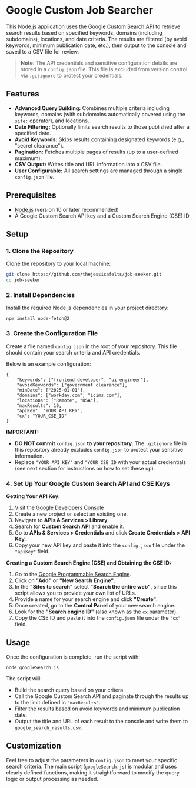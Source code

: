 # Google Custom Job Searcher

This Node.js application uses the [Google Custom Search API](https://developers.google.com/custom-search/v1/overview) to retrieve search results based on specified keywords, domains (including subdomains), locations, and date criteria. The results are filtered (by avoid keywords, minimum publication date, etc.), then output to the console and saved to a CSV file for review.

> **Note:** The API credentials and sensitive configuration details are stored in a `config.json` file. This file is excluded from version control via `.gitignore` to protect your credentials.

## Features

- **Advanced Query Building:** Combines multiple criteria including keywords, domains (with subdomains automatically covered using the `site:` operator), and locations.
- **Date Filtering:** Optionally limits search results to those published after a specified date.
- **Avoid Keywords:** Skips results containing designated keywords (e.g., "secret clearance").
- **Pagination:** Fetches multiple pages of results (up to a user-defined maximum).
- **CSV Output:** Writes title and URL information into a CSV file.
- **User Configurable:** All search settings are managed through a single `config.json` file.

## Prerequisites

- [Node.js](https://nodejs.org) (version 10 or later recommended)
- A Google Custom Search API key and a Custom Search Engine (CSE) ID

## Setup

### 1. Clone the Repository

Clone the repository to your local machine:

```bash
git clone https://github.com/thejessicafelts/job-seeker.git
cd job-seeker
```

### 2. Install Dependencies

Install the required Node.js dependencies in your project directory:

```
npm install node-fetch@2
```

### 3. Create the Configuration File

Create a file named `config.json` in the root of your repository. This file should contain your search criteria and API credentials.

Below is an example configuration:

```
{
    "keywords": ["frontend developer", "ui engineer"],
    "avoidKeywords": ["government clearance"],
    "minDate": ["2025-01-01"],
    "domains": ["workday.com", "icims.com"],
    "locations": ["Remote", "USA"],
    "maxResults": 10,
    "apiKey": "YOUR_API_KEY",
    "cx": "YOUR_CSE_ID"
}
```

**IMPORTANT:**
- **DO NOT commit** `config.json` **to your repository.** The `.gitignore` file in this repository already excludes `config.json` to protect your sensitive information.
- Replace `"YOUR_API_KEY"` and `"YOUR_CSE_ID` with your actual credientials (see next section for instructions on how to set these up).

### 4. Set Up Your Google Custom Search API and CSE Keys
 
**Getting Your API Key:**

1. Visit the [Google Developers Console](https://console.developers.google.com/)
2. Create a new project or select an existing one.
3. Navigate to **APIs & Services > Library**.
4. Search for **Custom Search API** and enable it.
5. Go to **APIs & Services > Credentials** and click **Create Credentials > API Key**.
6. Copy your new API key and paste it into the `config.json` file under the `"apiKey"` field.

**Creating a Custom Search Engine (CSE) and Obtaining the CSE ID:**

1. Go to the [Google Programmable Search Engine](https://programmablesearchengine.google.com/controlpanel/all).
2. Click on **"Add"** or **"New Search Engine"**.
3. In the **"Sites to search"** select **"Search the entire web"**, since this script allows you to provide your own list of URLs.
4. Provide a name for your search engine and click **"Create"**.
5. Once created, go to the **Control Panel** of your new search engine.
6. Look for the **"Search engine ID"** (also known as the `cx` parameter).
7. Copy the CSE ID and paste it into the `config.json` file under the `"cx"` field.

## Usage

Once the configuration is complete, run the script with:
```
node googleSearch.js
```

The script will:

- Build the search query based on your critera.
- Call the Google Custom Search API and paginate through the results up to the limit defined in `"maxResults"`.
- Filter the results based on avoid keywords and minimum publication date.
- Output the title and URL of each result to the console and write them to `google_search_results.csv`.

## Customization

Feel free to adjust the parameters in `config.json` to meet your specific search criteria. The main script (`googleSearch.js`) is modular and uses clearly defined functions, making it straightforward to modify the query logic or output processing as needed.